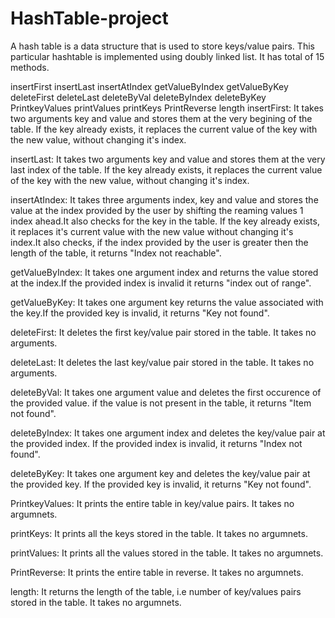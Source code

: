 # HashTable-project
A hash table is a data structure that is used to store keys/value pairs. This particular hashtable is implemented using doubly linked list. It has total of 15 methods.

insertFirst
insertLast
insertAtIndex
getValueByIndex
getValueByKey
deleteFirst
deleteLast
deleteByVal
deleteByIndex
deleteByKey
PrintkeyValues
printValues
printKeys
PrintReverse
length
insertFirst:
It takes two arguments key and value and stores them at the very begining of the table. If the key already exists, it replaces the current value of the key with the new value, without changing it's index.

insertLast:
It takes two arguments key and value and stores them at the very last index of the table. If the key already exists, it replaces the current value of the key with the new value, without changing it's index.

insertAtIndex:
It takes three arguments index, key and value and stores the value at the index provided by the user by shifting the reaming values 1 index ahead.It also checks for the key in the table. If the key already exists, it replaces it's current value with the new value without changing it's index.It also checks, if the index provided by the user is greater then the length of the table, it returns "Index not reachable".

getValueByIndex:
It takes one argument index and returns the value stored at the index.If the provided index is invalid it returns "index out of range".

getValueByKey:
It takes one argument key returns the value associated with the key.If the provided key is invalid, it returns "Key not found".

deleteFirst:
It deletes the first key/value pair stored in the table. It takes no arguments.

deleteLast:
It deletes the last key/value pair stored in the table. It takes no arguments.

deleteByVal:
It takes one argument value and deletes the first occurence of the provided value. if the value is not present in the table, it returns "Item not found".

deleteByIndex:
It takes one argument index and deletes the key/value pair at the provided index. If the provided index is invalid, it returns "Index not found".

deleteByKey:
It takes one argument key and deletes the key/value pair at the provided key. If the provided key is invalid, it returns "Key not found".

PrintkeyValues:
It prints the entire table in key/value pairs. It takes no argumnets.

printKeys:
It prints all the keys stored in the table. It takes no argumnets.

printValues:
It prints all the values stored in the table. It takes no argumnets.

PrintReverse:
It prints the entire table in reverse. It takes no argumnets.

length:
It returns the length of the table, i.e number of key/values pairs stored in the table. It takes no argumnets.
